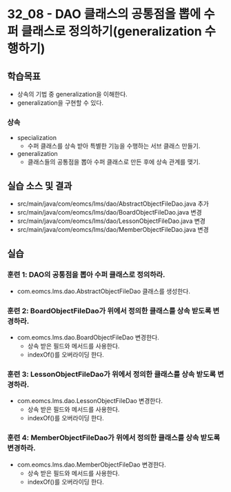 # 32_08 - DAO 클래스의 공통점을 뽑에 수퍼 클래스로 정의하기(generalization 수행하기)

## 학습목표

- 상속의 기법 중 generalization을 이해한다.
- generalization을 구현할 수 있다.

### 상속

- specialization
  - 수퍼 클래스를 상속 받아 특별한 기능을 수행하는 서브 클래스 만들기.
- generalization
  - 클래스들의 공통점을 뽑아 수퍼 클래스로 만든 후에 상속 관계를 맺기.
 

## 실습 소스 및 결과

- src/main/java/com/eomcs/lms/dao/AbstractObjectFileDao.java 추가
- src/main/java/com/eomcs/lms/dao/BoardObjectFileDao.java 변경
- src/main/java/com/eomcs/lms/dao/LessonObjectFileDao.java 변경
- src/main/java/com/eomcs/lms/dao/MemberObjectFileDao.java 변경

## 실습  

### 훈련 1: DAO의 공통점을 뽑아 수퍼 클래스로 정의하라.

- com.eomcs.lms.dao.AbstractObjectFileDao 클래스를 생성한다.

### 훈련 2: BoardObjectFileDao가 위에서 정의한 클래스를 상속 받도록 변경하라.

- com.eomcs.lms.dao.BoardObjectFileDao 변경한다.
  - 상속 받은 필드와 메서드를 사용한다.
  - indexOf()를 오버라이딩 한다.

### 훈련 3: LessonObjectFileDao가 위에서 정의한 클래스를 상속 받도록 변경하라.

- com.eomcs.lms.dao.LessonObjectFileDao 변경한다.
  - 상속 받은 필드와 메서드를 사용한다.
  - indexOf()를 오버라이딩 한다.

### 훈련 4: MemberObjectFileDao가 위에서 정의한 클래스를 상속 받도록 변경하라.

- com.eomcs.lms.dao.MemberObjectFileDao 변경한다.
  - 상속 받은 필드와 메서드를 사용한다.
  - indexOf()를 오버라이딩 한다.





  
  